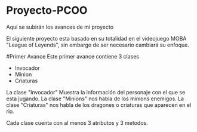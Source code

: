 # Proyecto-PCOO
Aquí se subirán los avances de mi proyecto

El siguiente proyecto esta basado en su totalidad en el videojuego MOBA "League of Leyends", sin embargo de ser necesario cambiará su enfoque.

#Primer Avance
Este primer avance contiene 3 clases
- Invocador
- Minion
- Criaturas

La clase "Invocador" Muestra la información del personaje con el que se esta jugando.
La clase "Minions" nos habla de los minions enemigos.
La clase "Criaturas" nos habla de los dragones o criaturas que aparecen en el rio.

Cada clase cuenta con al menos 3 atributos y 3 metodos.
